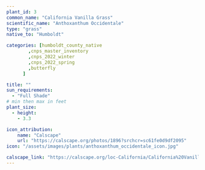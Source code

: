 ```yaml
---
plant_id: 3
common_name: "California Vanilla Grass"
scientific_name: "Anthoxanthum Occidentale"
type: "grass"
native_to: "Humboldt"

categories: [humboldt_county_native
        ,cnps_master_inventory
        ,cnps_2022_winter
        ,cnps_2022_spring
        ,butterfly
      ]

title: ""
sun_requirements:
  - "Full Shade"
# min then max in feet
plant_size:
  - height: 
    - 3.3

icon_attribution: 
    name: "Calscape"
    url: "https://calscape.org/photos/1896?srchcr=sc61fe0d9df2095"
icon: "/assets/images/plants/anthoxanthum_occidentale_icon.jpg" 

calscape_link: "https://calscape.org/loc-California/California%20Vanilla%20Grass%20(Anthoxanthum%20occidentale)"
---
```



